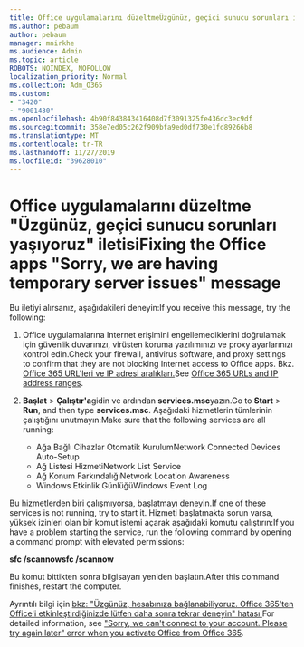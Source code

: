 ```yaml
---
title: Office uygulamalarını düzeltmeÜzgünüz, geçici sunucu sorunları iletisi alıyoruz
ms.author: pebaum
author: pebaum
manager: mnirkhe
ms.audience: Admin
ms.topic: article
ROBOTS: NOINDEX, NOFOLLOW
localization_priority: Normal
ms.collection: Adm_O365
ms.custom:
- "3420"
- "9001430"
ms.openlocfilehash: 4b90f843843416408d7f3091325fe436dc3ec9df
ms.sourcegitcommit: 358e7ed05c262f909bfa9ed0df730e1fd89266b8
ms.translationtype: MT
ms.contentlocale: tr-TR
ms.lasthandoff: 11/27/2019
ms.locfileid: "39628010"
---
```

# <a name="fixing-the-office-apps-sorry-we-are-having-temporary-server-issues-message"></a><span data-ttu-id="aaf76-102">Office uygulamalarını düzeltme "Üzgünüz, geçici sunucu sorunları yaşıyoruz" iletisi</span><span class="sxs-lookup"><span data-stu-id="aaf76-102">Fixing the Office apps "Sorry, we are having temporary server issues" message</span></span>

<span data-ttu-id="aaf76-103">Bu iletiyi alırsanız, aşağıdakileri deneyin:</span><span class="sxs-lookup"><span data-stu-id="aaf76-103">If you receive this message, try the following:</span></span>

1. <span data-ttu-id="aaf76-104">Office uygulamalarına Internet erişimini engellemediklerini doğrulamak için güvenlik duvarınızı, virüsten koruma yazılımınızı ve proxy ayarlarınızı kontrol edin.</span><span class="sxs-lookup"><span data-stu-id="aaf76-104">Check your firewall, antivirus software, and proxy settings to confirm that they are not blocking Internet access to Office apps.</span></span> <span data-ttu-id="aaf76-105">Bkz. [Office 365 URL'leri ve IP adresi aralıkları.](https://docs.microsoft.com/office365/enterprise/urls-and-ip-address-ranges)</span><span class="sxs-lookup"><span data-stu-id="aaf76-105">See [Office 365 URLs and IP address ranges](https://docs.microsoft.com/office365/enterprise/urls-and-ip-address-ranges).</span></span>

2. <span data-ttu-id="aaf76-106">**Başlat** > **Çalıştır'a**gidin ve ardından **services.msc**yazın.</span><span class="sxs-lookup"><span data-stu-id="aaf76-106">Go to **Start** > **Run**, and then type **services.msc**.</span></span> <span data-ttu-id="aaf76-107">Aşağıdaki hizmetlerin tümlerinin çalıştığını unutmayın:</span><span class="sxs-lookup"><span data-stu-id="aaf76-107">Make sure that the following services are all running:</span></span>
    - <span data-ttu-id="aaf76-108">Ağa Bağlı Cihazlar Otomatik Kurulum</span><span class="sxs-lookup"><span data-stu-id="aaf76-108">Network Connected Devices Auto-Setup</span></span>
    - <span data-ttu-id="aaf76-109">Ağ Listesi Hizmeti</span><span class="sxs-lookup"><span data-stu-id="aaf76-109">Network List Service</span></span>
    - <span data-ttu-id="aaf76-110">Ağ Konum Farkındalığı</span><span class="sxs-lookup"><span data-stu-id="aaf76-110">Network Location Awareness</span></span>
    - <span data-ttu-id="aaf76-111">Windows Etkinlik Günlüğü</span><span class="sxs-lookup"><span data-stu-id="aaf76-111">Windows Event Log</span></span>

<span data-ttu-id="aaf76-112">Bu hizmetlerden biri çalışmıyorsa, başlatmayı deneyin.</span><span class="sxs-lookup"><span data-stu-id="aaf76-112">If one of these services is not running, try to start it.</span></span> <span data-ttu-id="aaf76-113">Hizmeti başlatmakta sorun varsa, yüksek izinleri olan bir komut istemi açarak aşağıdaki komutu çalıştırın:</span><span class="sxs-lookup"><span data-stu-id="aaf76-113">If you have a problem starting the service, run the following command by opening a command prompt with elevated permissions:</span></span>

<span data-ttu-id="aaf76-114">**sfc /scannow**</span><span class="sxs-lookup"><span data-stu-id="aaf76-114">**sfc /scannow**</span></span>

<span data-ttu-id="aaf76-115">Bu komut bittikten sonra bilgisayarı yeniden başlatın.</span><span class="sxs-lookup"><span data-stu-id="aaf76-115">After this command finishes, restart the computer.</span></span>

<span data-ttu-id="aaf76-116">Ayrıntılı bilgi için [bkz: "Üzgünüz, hesabınıza bağlanabiliyoruz. Office 365'ten Office'i etkinleştirdiğinizde lütfen daha sonra tekrar deneyin" hatası.](https://docs.microsoft.com/office/troubleshoot/activation-installation/issue-when-activate-office-from-office-365)</span><span class="sxs-lookup"><span data-stu-id="aaf76-116">For detailed information, see ["Sorry, we can't connect to your account. Please try again later" error when you activate Office from Office 365](https://docs.microsoft.com/office/troubleshoot/activation-installation/issue-when-activate-office-from-office-365).</span></span>
